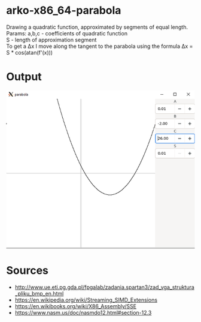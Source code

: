 # arko-x86_64-parabola
Drawing a quadratic function, approximated by segments of equal length.  
Params: a,b,c - coefficients of quadratic function  
S - length of approximation segment  
To get a ∆x I move along the tangent to the parabola using the formula ∆x = S * cos(atan(f'(x)))  
  
# Output
[logo]: https://github.com/konradwojda/arko-x86_64-parabola/blob/master/gui.png?raw=true "output"  
![alt text][logo]
# Sources
* http://www.ue.eti.pg.gda.pl/fpgalab/zadania.spartan3/zad_vga_struktura_pliku_bmp_en.html
* https://en.wikipedia.org/wiki/Streaming_SIMD_Extensions
* https://en.wikibooks.org/wiki/X86_Assembly/SSE
* https://www.nasm.us/doc/nasmdo12.html#section-12.3
